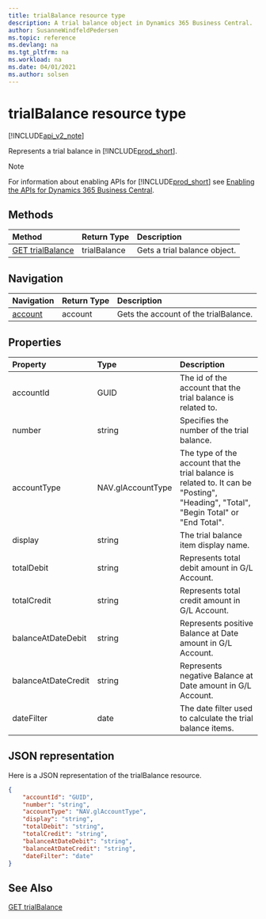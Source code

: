 ```yaml
---
title: trialBalance resource type  
description: A trial balance object in Dynamics 365 Business Central.
author: SusanneWindfeldPedersen
ms.topic: reference
ms.devlang: na
ms.tgt_pltfrm: na
ms.workload: na
ms.date: 04/01/2021
ms.author: solsen
---
```


# trialBalance resource type

[!INCLUDE[api_v2_note](../../../includes/api_v2_note.md)]

<!-- START>DO_NOT_EDIT -->
<!-- IMPORTANT:Do not edit any of the content between here and the END>DO_NOT_EDIT. -->
Represents a trial balance in [!INCLUDE[prod_short](../../../includes/prod_short.md)].

> [!NOTE]
> For information about enabling APIs for [!INCLUDE[prod_short](../../../includes/prod_short.md)] see [Enabling the APIs for Dynamics 365 Business Central](../enabling-apis-for-dynamics-nav.md).

## Methods

| Method | Return Type|Description |
|:--------------------|:-----------|:-------------------------|
|[GET trialBalance](../api/dynamics_trialbalance_get.md)|trialBalance|Gets a trial balance object.|


## Navigation

| Navigation |Return Type| Description |
|:----------|:----------|:-----------------|
|[account](dynamics_account.md)|account |Gets the account of the trialBalance.|

## Properties

| Property           | Type   |Description     |
|:-------------------|:-------|:---------------|
|accountId|GUID|The id of the account that the trial balance is related to. |
|number|string|Specifies the number of the trial balance.|
|accountType|NAV.glAccountType|The type of the account that the trial balance is related to. It can be "Posting", "Heading", "Total", "Begin Total" or "End Total". |
|display|string|The trial balance item display name.|
|totalDebit|string|Represents total debit amount in G/L Account.|
|totalCredit|string|Represents total credit amount in G/L Account.|
|balanceAtDateDebit|string|Represents positive Balance at Date amount in G/L Account.|
|balanceAtDateCredit|string|Represents negative Balance at Date amount in G/L Account.|
|dateFilter|date|The date filter used to calculate the trial balance items.|

## JSON representation

Here is a JSON representation of the trialBalance resource.


```json
{
    "accountId": "GUID",
    "number": "string",
    "accountType": "NAV.glAccountType",
    "display": "string",
    "totalDebit": "string",
    "totalCredit": "string",
    "balanceAtDateDebit": "string",
    "balanceAtDateCredit": "string",
    "dateFilter": "date"
}
```
<!-- IMPORTANT: END>DO_NOT_EDIT -->



## See Also
[GET trialBalance](../api/dynamics_trialBalance_Get.md)
